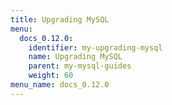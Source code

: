 ```yaml
---
title: Upgrading MySQL
menu:
  docs_0.12.0:
    identifier: my-upgrading-mysql
    name: Upgrading MySQL
    parent: my-mysql-guides
    weight: 60
menu_name: docs_0.12.0
---
```

